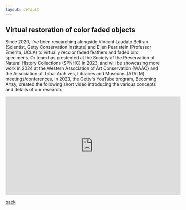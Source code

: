 ```yaml
---
layout: default
---
```


## Virtual restoration of color faded objects

Since 2020, I've been researching alongside Vincent Laudato Beltran (Scientist, Getty Conservation Institute) and Ellen Pearlstein (Professor Emerita, UCLA) to virtually recolor faded feathers and faded bird specimens. Or team has prestented at the Society of the Preservation of Natural HIstory Collections (SPNHC) in 2023, and will be showcasing more work in 2024 at the Western Association of Art Conservation {WAAC} and the Association of Tribal Archives, Libraries and Museums (ATALM) meetings/conferences, In 2023, the Getty's YouTube program, Becoming Artsy, created the following short video introducing the various concepts and details of our research.

<iframe width="560" height="315" src="https://www.youtube.com/embed/Klk0xvCPK7k?si=ktZjzwakYIkUlJVV" title="YouTube video player" frameborder="0" allow="accelerometer; autoplay; clipboard-write; encrypted-media; gyroscope; picture-in-picture; web-share" referrerpolicy="strict-origin-when-cross-origin" allowfullscreen></iframe>


[back](./)

